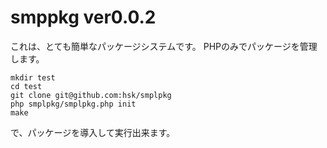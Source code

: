 # smppkg ver0.0.2

これは、とても簡単なパッケージシステムです。
PHPのみでパッケージを管理します。

    mkdir test
    cd test
    git clone git@github.com:hsk/smplpkg
    php smplpkg/smplpkg.php init
    make

で、パッケージを導入して実行出来ます。
